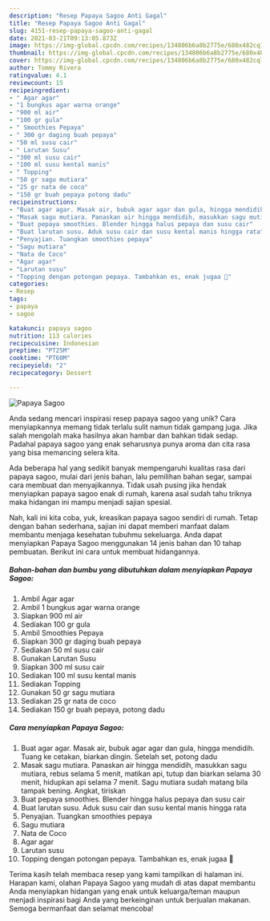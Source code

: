 ```yaml
---
description: "Resep Papaya Sagoo Anti Gagal"
title: "Resep Papaya Sagoo Anti Gagal"
slug: 4151-resep-papaya-sagoo-anti-gagal
date: 2021-03-21T09:13:05.873Z
image: https://img-global.cpcdn.com/recipes/134806b6a8b2775e/680x482cq70/papaya-sagoo-foto-resep-utama.jpg
thumbnail: https://img-global.cpcdn.com/recipes/134806b6a8b2775e/680x482cq70/papaya-sagoo-foto-resep-utama.jpg
cover: https://img-global.cpcdn.com/recipes/134806b6a8b2775e/680x482cq70/papaya-sagoo-foto-resep-utama.jpg
author: Tommy Rivera
ratingvalue: 4.1
reviewcount: 15
recipeingredient:
- " Agar agar"
- "1 bungkus agar warna orange"
- "900 ml air"
- "100 gr gula"
- " Smoothies Pepaya"
- " 300 gr daging buah pepaya"
- "50 ml susu cair"
- " Larutan Susu"
- "300 ml susu cair"
- "100 ml susu kental manis"
- " Topping"
- "50 gr sagu mutiara"
- "25 gr nata de coco"
- "150 gr buah pepaya potong dadu"
recipeinstructions:
- "Buat agar agar. Masak air, bubuk agar agar dan gula, hingga mendidih. Tuang ke cetakan, biarkan dingin. Setelah set, potong dadu"
- "Masak sagu mutiara. Panaskan air hingga mendidih, masukkan sagu mutiara, rebus selama 5 menit, matikan api, tutup dan biarkan selama 30 menit, hidupkan api selama 7 menit. Sagu mutiara sudah matang bila tampak bening. Angkat, tiriskan"
- "Buat pepaya smoothies. Blender hingga halus pepaya dan susu cair"
- "Buat larutan susu. Aduk susu cair dan susu kental manis hingga rata"
- "Penyajian. Tuangkan smoothies pepaya"
- "Sagu mutiara"
- "Nata de Coco"
- "Agar agar"
- "Larutan susu"
- "Topping dengan potongan pepaya. Tambahkan es, enak jugaa 🥰"
categories:
- Resep
tags:
- papaya
- sagoo

katakunci: papaya sagoo 
nutrition: 113 calories
recipecuisine: Indonesian
preptime: "PT25M"
cooktime: "PT60M"
recipeyield: "2"
recipecategory: Dessert

---
```



![Papaya Sagoo](https://img-global.cpcdn.com/recipes/134806b6a8b2775e/680x482cq70/papaya-sagoo-foto-resep-utama.jpg)

Anda sedang mencari inspirasi resep papaya sagoo yang unik? Cara menyiapkannya memang tidak terlalu sulit namun tidak gampang juga. Jika salah mengolah maka hasilnya akan hambar dan bahkan tidak sedap. Padahal papaya sagoo yang enak seharusnya punya aroma dan cita rasa yang bisa memancing selera kita.

Ada beberapa hal yang sedikit banyak mempengaruhi kualitas rasa dari papaya sagoo, mulai dari jenis bahan, lalu pemilihan bahan segar, sampai cara membuat dan menyajikannya. Tidak usah pusing jika hendak menyiapkan papaya sagoo enak di rumah, karena asal sudah tahu triknya maka hidangan ini mampu menjadi sajian spesial.




Nah, kali ini kita coba, yuk, kreasikan papaya sagoo sendiri di rumah. Tetap dengan bahan sederhana, sajian ini dapat memberi manfaat dalam membantu menjaga kesehatan tubuhmu sekeluarga. Anda dapat menyiapkan Papaya Sagoo menggunakan 14 jenis bahan dan 10 tahap pembuatan. Berikut ini cara untuk membuat hidangannya.

<!--inarticleads1-->

##### Bahan-bahan dan bumbu yang dibutuhkan dalam menyiapkan Papaya Sagoo:

1. Ambil  Agar agar
1. Ambil 1 bungkus agar warna orange
1. Siapkan 900 ml air
1. Sediakan 100 gr gula
1. Ambil  Smoothies Pepaya
1. Siapkan  300 gr daging buah pepaya
1. Sediakan 50 ml susu cair
1. Gunakan  Larutan Susu
1. Siapkan 300 ml susu cair
1. Sediakan 100 ml susu kental manis
1. Sediakan  Topping
1. Gunakan 50 gr sagu mutiara
1. Sediakan 25 gr nata de coco
1. Sediakan 150 gr buah pepaya, potong dadu




<!--inarticleads2-->

##### Cara menyiapkan Papaya Sagoo:

1. Buat agar agar. Masak air, bubuk agar agar dan gula, hingga mendidih. Tuang ke cetakan, biarkan dingin. Setelah set, potong dadu
1. Masak sagu mutiara. Panaskan air hingga mendidih, masukkan sagu mutiara, rebus selama 5 menit, matikan api, tutup dan biarkan selama 30 menit, hidupkan api selama 7 menit. Sagu mutiara sudah matang bila tampak bening. Angkat, tiriskan
1. Buat pepaya smoothies. Blender hingga halus pepaya dan susu cair
1. Buat larutan susu. Aduk susu cair dan susu kental manis hingga rata
1. Penyajian. Tuangkan smoothies pepaya
1. Sagu mutiara
1. Nata de Coco
1. Agar agar
1. Larutan susu
1. Topping dengan potongan pepaya. Tambahkan es, enak jugaa 🥰




Terima kasih telah membaca resep yang kami tampilkan di halaman ini. Harapan kami, olahan Papaya Sagoo yang mudah di atas dapat membantu Anda menyiapkan hidangan yang enak untuk keluarga/teman maupun menjadi inspirasi bagi Anda yang berkeinginan untuk berjualan makanan. Semoga bermanfaat dan selamat mencoba!
